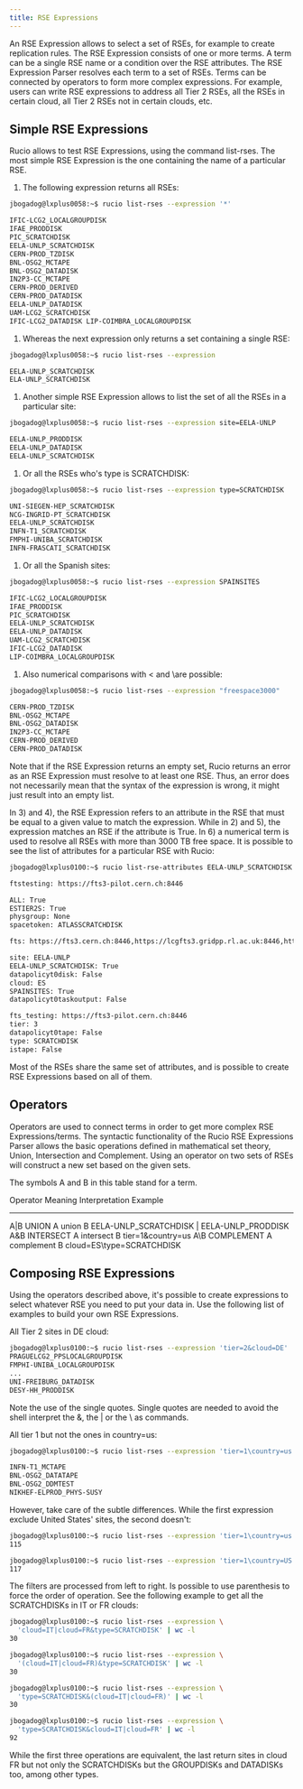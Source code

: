 ```yaml
---
title: RSE Expressions
---
```


An RSE Expression allows to select a set of RSEs, for example to
create replication rules. The RSE Expression consists of one or more
terms. A term can be a single RSE name or a condition over the RSE
attributes. The RSE Expression Parser resolves each term to a set of
RSEs. Terms can be connected by operators to form more complex
expressions. For example, users can write RSE expressions to address all
Tier 2 RSEs, all the RSEs in certain cloud, all Tier 2 RSEs not in
certain clouds, etc.

## Simple RSE Expressions

Rucio allows to test RSE Expressions, using the command list-rses.
The most simple RSE Expression is the one containing the name of a
particular RSE.

1. The following expression returns all RSEs:

  ```bash
  jbogadog@lxplus0058:~$ rucio list-rses --expression '*'

  IFIC-LCG2_LOCALGROUPDISK
  IFAE_PRODDISK
  PIC_SCRATCHDISK
  EELA-UNLP_SCRATCHDISK
  CERN-PROD_TZDISK
  BNL-OSG2_MCTAPE
  BNL-OSG2_DATADISK
  IN2P3-CC_MCTAPE
  CERN-PROD_DERIVED
  CERN-PROD_DATADISK
  EELA-UNLP_DATADISK
  UAM-LCG2_SCRATCHDISK
  IFIC-LCG2_DATADISK LIP-COIMBRA_LOCALGROUPDISK
  ```

1. Whereas the next expression only returns a set containing a single
   RSE:

  ```bash
  jbogadog@lxplus0058:~$ rucio list-rses --expression

  EELA-UNLP_SCRATCHDISK
  ELA-UNLP_SCRATCHDISK
  ```

1. Another simple RSE Expression allows to list the set of all the RSEs
   in a particular site:

  ```bash
  jbogadog@lxplus0058:~$ rucio list-rses --expression site=EELA-UNLP

  EELA-UNLP_PRODDISK
  EELA-UNLP_DATADISK
  EELA-UNLP_SCRATCHDISK
  ```

1. Or all the RSEs who\'s type is SCRATCHDISK:

  ```bash
  jbogadog@lxplus0058:~$ rucio list-rses --expression type=SCRATCHDISK

  UNI-SIEGEN-HEP_SCRATCHDISK
  NCG-INGRID-PT_SCRATCHDISK
  EELA-UNLP_SCRATCHDISK
  INFN-T1_SCRATCHDISK
  FMPHI-UNIBA_SCRATCHDISK
  INFN-FRASCATI_SCRATCHDISK
  ```

1. Or all the Spanish sites:

  ```bash
  jbogadog@lxplus0058:~$ rucio list-rses --expression SPAINSITES

  IFIC-LCG2_LOCALGROUPDISK
  IFAE_PRODDISK
  PIC_SCRATCHDISK
  EELA-UNLP_SCRATCHDISK
  EELA-UNLP_DATADISK
  UAM-LCG2_SCRATCHDISK
  IFIC-LCG2_DATADISK
  LIP-COIMBRA_LOCALGROUPDISK
  ```

1. Also numerical comparisons with \< and \are possible:

  ```bash
  jbogadog@lxplus0058:~$ rucio list-rses --expression "freespace3000"

  CERN-PROD_TZDISK
  BNL-OSG2_MCTAPE
  BNL-OSG2_DATADISK
  IN2P3-CC_MCTAPE
  CERN-PROD_DERIVED
  CERN-PROD_DATADISK
  ```

Note that if the RSE Expression returns an empty set, Rucio returns an
error as an RSE Expression must resolve to at least one RSE. Thus, an
error does not necessarily mean that the syntax of the expression is
wrong, it might just result into an empty list.

In 3) and 4), the RSE Expression refers to an attribute in the RSE that
must be equal to a given value to match the expression. While in 2) and
5), the expression matches an RSE if the attribute is True. In 6) a
numerical term is used to resolve all RSEs with more than 3000 TB free
space. It is possible to see the list of attributes for a particular RSE
with Rucio:

```bash
jbogadog@lxplus0100:~$ rucio list-rse-attributes EELA-UNLP_SCRATCHDISK

ftstesting: https://fts3-pilot.cern.ch:8446

ALL: True
ESTIER2S: True
physgroup: None
spacetoken: ATLASSCRATCHDISK

fts: https://fts3.cern.ch:8446,https://lcgfts3.gridpp.rl.ac.uk:8446,https://fts.usatlas.bnl.gov:8446

site: EELA-UNLP
EELA-UNLP_SCRATCHDISK: True
datapolicyt0disk: False
cloud: ES
SPAINSITES: True
datapolicyt0taskoutput: False

fts_testing: https://fts3-pilot.cern.ch:8446
tier: 3
datapolicyt0tape: False
type: SCRATCHDISK
istape: False
```

Most of the RSEs share the same set of attributes, and is possible to
create RSE Expressions based on all of them.

## Operators

Operators are used to connect terms in order to get more complex RSE
Expressions/terms. The syntactic functionality of the Rucio RSE
Expressions Parser allows the basic operations defined in mathematical
set theory, Union, Intersection and Complement. Using an operator on two
sets of RSEs will construct a new set based on the given sets.

The symbols A and B in this table stand for a term.

Operator Meaning Interpretation Example

---

A\|B UNION A union B EELA-UNLP_SCRATCHDISK \| EELA-UNLP_PRODDISK
A&B INTERSECT A intersect B tier=1&country=us
A\\B COMPLEMENT A complement B cloud=ES\\type=SCRATCHDISK

## Composing RSE Expressions

Using the operators described above, it\'s possible to create
expressions to select whatever RSE you need to put your data in. Use the
following list of examples to build your own RSE Expressions.

All Tier 2 sites in DE cloud:

```bash
jbogadog@lxplus0100:~$ rucio list-rses --expression 'tier=2&cloud=DE'
PRAGUELCG2_PPSLOCALGROUPDISK
FMPHI-UNIBA_LOCALGROUPDISK
...
UNI-FREIBURG_DATADISK
DESY-HH_PRODDISK
```

Note the use of the single quotes. Single quotes are needed to avoid the
shell interpret the &, the \| or the \\ as commands.

All tier 1 but not the ones in country=us:

```bash
jbogadog@lxplus0100:~$ rucio list-rses --expression 'tier=1\country=us'

INFN-T1_MCTAPE
BNL-OSG2_DATATAPE
BNL-OSG2_DDMTEST
NIKHEF-ELPROD_PHYS-SUSY
```

However, take care of the subtle differences. While the first expression
exclude United States\' sites, the second doesn\'t:

```bash
jbogadog@lxplus0100:~$ rucio list-rses --expression 'tier=1\country=us'|wc -l
115

jbogadog@lxplus0100:~$ rucio list-rses --expression 'tier=1\country=US'|wc -l
117
```

The filters are processed from left to right. Is possible to use
parenthesis to force the order of operation. See the following example
to get all the SCRATCHDISKs in IT or FR clouds:

```bash
jbogadog@lxplus0100:~$ rucio list-rses --expression \
  'cloud=IT|cloud=FR&type=SCRATCHDISK' | wc -l
30

jbogadog@lxplus0100:~$ rucio list-rses --expression \
  '(cloud=IT|cloud=FR)&type=SCRATCHDISK' | wc -l
30

jbogadog@lxplus0100:~$ rucio list-rses --expression \
  'type=SCRATCHDISK&(cloud=IT|cloud=FR)' | wc -l
30

jbogadog@lxplus0100:~$ rucio list-rses --expression \
  'type=SCRATCHDISK&cloud=IT|cloud=FR' | wc -l
92
```

While the first three operations are equivalent, the last return sites
in cloud FR but not only the SCRATCHDISKs but the GROUPDISKs and
DATADISKs too, among other types.
